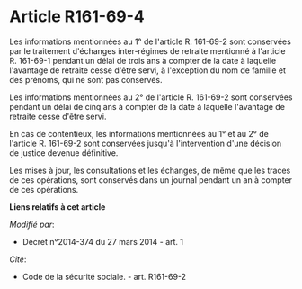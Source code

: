 # Article R161-69-4

Les informations mentionnées au 1° de l'article R. 161-69-2 sont conservées par le traitement d'échanges inter-régimes de
retraite mentionné à l'article R. 161-69-1 pendant un délai de trois ans à compter de la date à laquelle l'avantage de
retraite cesse d'être servi, à l'exception du nom de famille et des prénoms, qui ne sont pas conservés. 

Les informations mentionnées au 2° de l'article R. 161-69-2 sont conservées pendant un délai de cinq ans à compter de la date
à laquelle l'avantage de retraite cesse d'être servi. 

En cas de contentieux, les informations mentionnées au 1° et au 2° de l'article R. 161-69-2 sont conservées jusqu'à
l'intervention d'une décision de justice devenue définitive. 

Les mises à jour, les consultations et les échanges, de même que les traces de ces opérations, sont conservés dans un journal
pendant un an à compter de ces opérations.

**Liens relatifs à cet article**

_Modifié par_:

  - Décret n°2014-374 du 27 mars 2014 - art. 1

_Cite_:

  - Code de la sécurité sociale. - art. R161-69-2
